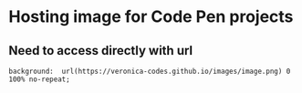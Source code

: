 # Hosting image for Code Pen projects

## Need to access directly with url
`background:  url(https://veronica-codes.github.io/images/image.png) 0 100% no-repeat;`

